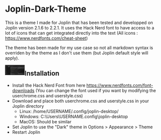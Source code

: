 # Joplin-Dark-Theme

This is a theme I made for Joplin that has been tested and developped on Joplin version 2.1.6 to 2.2.1. It uses the Hack Nerd font to have access to a lot of icons that can get integrated directly into the text (All icons : https://www.nerdfonts.com/cheat-sheet)

The theme has been made for my use case so not all markdown syntax is overriden by the theme as I don't use them (but Joplin default style will apply).

<img width="64" src="images/image1.png" align="left" target="_blank" />



## Installation

* Install the Hack Nerd Font from here https://www.nerdfonts.com/font-downloads (You can change the font used if you want by modifying the userchrome.css and userstyle.css)
* Download and place both userchrome.css and userstyle.css in your Joplin directory
  *  Linux: /home/USERNAME/.config/joplin-desktop/
  *  Windows: C:\Users\USERNAME\.config\joplin-desktop
  *  MacOS: Should be similar
* Set Joplin to use the "Dark" theme in Options > Appearance > Theme
* Restart Joplin
